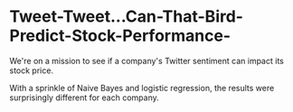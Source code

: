 # Tweet-Tweet...Can-That-Bird-Predict-Stock-Performance-
We're on a mission to see if a company's Twitter sentiment can impact its stock price.

With a sprinkle of Naive Bayes and logistic regression, the results were surprisingly different for each company. 
